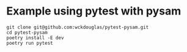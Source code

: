 # Example using pytest with pysam #

```
git clone git@github.com:wckdouglas/pytest-pysam.git
cd pytest-pysam
poetry install -E dev
poetry run pytest
```
